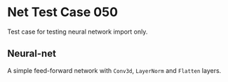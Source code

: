 # Net Test Case 050

Test case for testing neural network import only.

## Neural-net

A simple feed-forward network with `Conv3d`, `LayerNorm` and `Flatten` layers.
